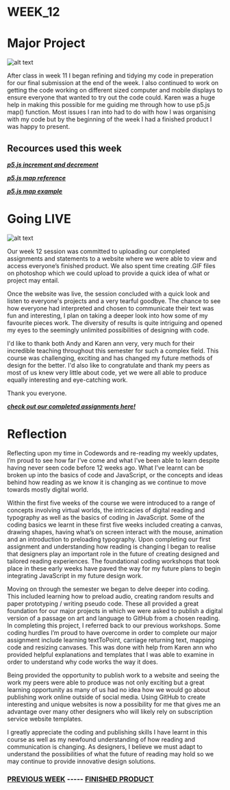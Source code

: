 # WEEK_12

# Major Project
![alt text](https://github.com/TajHealy/CodeWords/blob/master/week_12/week12images/heroImage1.jpg?raw=true)

After class in week 11 I began refining and tidying my code in preperation for our final submission at the end of the week. I also continued to work on getting the code working on different sized computer and mobile displays to ensure everyone that wanted to try out the code could. Karen was a huge help in making this possible for me guiding me through how to use p5.js map() function. Most issues I ran into had to do with how I was organising with my code but by the beginning of the week I had a finished product I was happy to present.

## Recources used this week
***[p5.js increment and decrement](https://p5js.org/examples/math-increment-decrement.html)*** 

***[p5.js map reference](https://p5js.org/reference/#/p5/map)***

***[p5.js map example](https://p5js.org/examples/math-map.html)***

# Going LIVE
![alt text](https://github.com/TajHealy/CodeWords/blob/master/week_12/week12images/codewordsLive2.jpg?raw=true)

Our week 12 session was committed to uploading our completed assignments and statements to a website where we were able to view and access everyone’s finished product. We also spent time creating .GIF files on photoshop which we could upload to provide a quick idea of what or project may entail.

Once the website was live, the session concluded with a quick look and listen to everyone's projects and a very tearful goodbye. The chance to see how everyone had interpreted and chosen to communicate their text was fun and interesting, I plan on taking a deeper look into how some of my favourite pieces work. The diversity of results is quite intriguing and opened my eyes to the seemingly unlimited possibilities of designing with code. 

I'd like to thank both Andy and Karen ann very, very much for their incredible teaching throughout this semester for such a complex field. This course was challenging, exciting and has changed my future methods of design for the better. I'd also like to congratulate and thank my peers as most of us knew very little about code, yet we were all able to produce equally interesting and eye-catching work. 

Thank you everyone.


***[check out our completed assignments here!](https://simandy.github.io/codewords/)***

# Reflection

Reflecting upon my time in Codewords and re-reading my weekly updates, I’m proud to see how far I’ve come and what I’ve been able to learn despite having never seen code before 12 weeks ago. What I’ve learnt can be broken up into the basics of code and JavaScript, or the concepts and ideas behind how reading as we know it is changing as we continue to move towards mostly digital world.

Within the first five weeks of the course we were introduced to a range of concepts involving virtual worlds, the intricacies of digital reading and typography as well as the basics of coding in JavaScript. Some of the coding basics we learnt in these first five weeks included creating a canvas, drawing shapes, having what’s on screen interact with the mouse, animation and an introduction to preloading typography. Upon completing our first assignment and understanding how reading is changing I began to realise that designers play an important role in the future of creating designed and tailored reading experiences. The foundational coding workshops that took place in these early weeks have paved the way for my future plans to begin integrating JavaScript in my future design work.

Moving on through the semester we began to delve deeper into coding. This included learning how to preload audio, creating random results and paper prototyping / writing pseudo code. These all provided a great foundation for our major projects in which we were asked to publish a digital version of a passage on art and language to GitHub from a chosen reading. In completing this project, I referred back to our previous workshops.  Some coding hurdles I’m proud to have overcome in order to complete our major assignment include learning textToPoint, carriage returning text, mapping code and resizing canvases. This was done with help from Karen ann who provided helpful explanations and templates that I was able to examine in order to understand why code works the way it does.

Being provided the opportunity to publish work to a website and seeing the work my peers were able to produce was not only exciting but a great learning opportunity as many of us had no idea how we would go about publishing work online outside of social media. Using GitHub to create interesting and unique websites is now a possibility for me that gives me an advantage over many other designers who will likely rely on subscription service website templates.

I greatly appreciate the coding and publishing skills I have learnt in this course as well as my newfound understanding of how reading and communication is changing. As designers, I believe we must adapt to understand the possibilities of what the future of reading may hold so we may continue to provide innovative design solutions.



### [PREVIOUS WEEK](https://TajHealy.github.io/CodeWords/week_11/) ----- [FINISHED PRODUCT](https://TajHealy.github.io/CodeWords/MajorProject/) 


